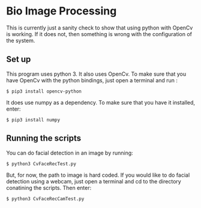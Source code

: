 # Bio Image Processing
This is currently just a sanity check to show that using 
python with OpenCv is working.  If it does not, then something 
is wrong with the configuration of the system.

## Set up
This program uses python 3.  It also uses OpenCv.  To make sure that 
you have OpenCv with the python bindings, just open a terminal and 
run :

```console
$ pip3 install opencv-python
```

It does use numpy as a dependency.  To make sure that you have it 
installed, enter:

```console
$ pip3 install numpy
```
  

## Running the scripts
You can do facial detection in an image by running:

```console
$ python3 CvFaceRecTest.py
```
But, for now, the path to image is hard coded.
If you would like to do facial detection using a webcam, 
just open a terminal and cd to the directory conatining the scripts.
Then enter:
```console
$ python3 CvFaceRecCamTest.py 
```
